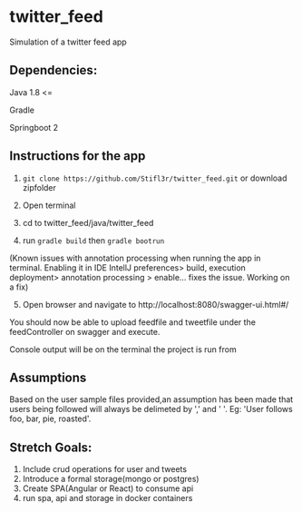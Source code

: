 # twitter_feed
Simulation of a twitter feed app

## Dependencies:

Java 1.8 <=

Gradle

Springboot 2

## Instructions for the app
1. ```git clone https://github.com/Stifl3r/twitter_feed.git```
 or download zipfolder

2. Open terminal

3. cd to twitter_feed/java/twitter_feed

4. run ```gradle build``` then ```gradle bootrun```

(Known issues with annotation processing when running the app in terminal. Enabling it in IDE IntellJ preferences> build, execution deployment> annotation processing > enable... fixes the issue. Working on a fix)

5. Open browser and navigate to http://localhost:8080/swagger-ui.html#/

You should now be able to upload feedfile and tweetfile under the feedController on swagger and execute.

Console output will be on the terminal the project is run from

## Assumptions 
Based on the user sample files provided,an assumption has been made that users being followed will always be delimeted by ',' and ' '. Eg: 'User follows foo, bar, pie, roasted'.

## Stretch Goals:

1. Include crud operations for user and tweets
2. Introduce a formal storage(mongo or postgres)
3. Create SPA(Angular or React) to consume api
4. run spa, api and storage in docker containers

